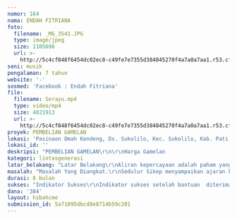 ```yaml
---
nomor: 164
nama: ENDAH FITRIANA
foto:
  filename: _MG_3541.JPG
  type: image/jpeg
  size: 1105696
  url: >-
    http://5c4cf848f6454dc02ec8-c49fe7e7355d384845270f4a7a0a7aa1.r53.cf2.rackcdn.com/61872eb1-61d7-47ef-9a15-de09171feee9/_MG_3541.JPG
seni: musik
pengalaman: 7 tahun
website: '-'
sosmed: 'Facebook : Endah Fitriana'
file:
  filename: Serayu.mp4
  type: video/mp4
  size: 4821913
  url: >-
    http://5c4cf848f6454dc02ec8-c49fe7e7355d384845270f4a7a0a7aa1.r53.cf2.rackcdn.com/e18cc8a8-c107-4877-81eb-ae9803abf75b/Serayu.mp4
proyek: PEMBELIAN GAMELAN
lokasi: 'Pasinaon Omah Kendeng, Ds. Sukolilo, Kec. Sukolilo, Kab. Pati, Jawa Tengah'
lokasi_id: ''
deskripsi: "PEMBELIAN GAMELAN\r\n\r\nHarga Gamelan                                           Rp.     329.625.000\r\nHarga Rancakan                                          Rp.       53.812.500\r\n\r\nTotal harga gamelan dan rancakan         Rp.     383.437.500\r\n"
kategori: lintasgenerasi
latar_belakang: "Latar Belakang\r\nAliran kepercayaan adalah paham yang mengakui adanya Tuhan Yang Maha Esa, tetapi tidak termasuk atau tidak berdasarkan ajaran salah satu dari kelima agama yang resmi (Islam, Katolik, Kristen Protestan, Hindu, dan Buddha). Aliran kepercayaan ada berdasarkan kebudayaan setempat dan lebih mengacu pada kearifan lokal.\r\n\r\nDi Sukolilo, bagian wilayah Kabupaten Paten paling selatan yang berbatasan dengan Kabupaten Grobogan, ada sekelompok masyarakat yang yang dinamakan Sedulur Sikep (Wong Samin). Mereka  menganut kepercayaan yang diajarkan oleh Samin Surosentiko dengan perintah perintah \"Lakonana sabar trokal. Sabare dieling-eling. Trokali dilakoni.\" Dengan berpedoman ini Sedulur Sikep ( Samin ) hendak membangun sebuah negara batin yang jauh dari sikap drengki srei, tukar padu, dahpen kemeren. Hidup tenteram jujur dan berdampingan dengan orang-orang yang beragam lain dengan tenteram.  .\r\n"
masalah: "Masalah Yang Diangkat.\r\nSedulur Sikep menyampaikan ajaran kehidupan kepada anak-anaknya selain dengan contoh langsung juga melalui media tembang (macapat). Isi tembang berisi ajaran-ajaran kehidupan. Acara macapatan masih dilaksanakan di komunitas ini pada saat sepasaran bayi dan selapanan bayi . Para orang tua yang bisa nembang macapat yang berisi ajaran-ajaran kehidupan. Sayangnya, anak-anaknya kurang suka belajar macapat.\r\nBertolak dari hal tersebut dan didukung adanya gamelan sangat sederhana di Omah Kendeng(sebuah rumah tempat sinau bersama) saya mengajak anak-anak sinau nabuh gamelan sebagai lantaran sinau macapat setelah orang tua mereka menyetujui. Mereka sangat suka.Tak terasa akhirnya mereka selain bisa nabuh gamelan juga bisa nembang macapat. Kekhawatiranku terjawab, kehilangan generasi nembang macapat di Sedulur Sikep bisa terselamatkan. \r\nPasinaon tetap berjalan sampai sekarang, tapi kami menemui kendala. Gamelan sangat sederhana maupun rancakan sudah rusak dimakan usia, sehingga latihan dan proses sinau menjadi terganggu. Hal inilah yang mendasari saya mengajukan bantuan untuk membeli gamelan demi menyelamatkan generasi suka nembang macapat demi kelangsungan tradisi budaya dan seni pada komunitas adat Sedulur Sikep. \r\n"
durasi: 8 bulan
sukses: "Indikator Sukses\r\nIndikator sukses setelah bantuan  diterima adalah fasilitas untuk sinau nabuh gamelan dan nembang macapat menjadi lebih baik, komplit. Anak-anak menjadi lebih semangat. Akhir-akhir ini mereka sudah memulai mengajak serta adik-adiknya untuk ikut sinau. Selain itu ada banyak tambahan peserta sinau dari saudara dan tetangga yang sama-sama tidak boleh sekolah disekolah formal. Salah satu penyemangat mereka ikut sinau adalah butuh bisa sinau nabuh gamelan dan nembang. \r\n"
dana: '384'
layout: hibahcme
submission_id: 5a71095dbcd8e8714b59c201
---
```

